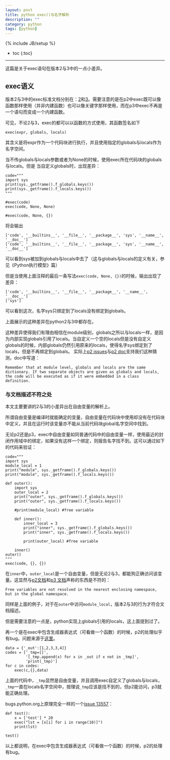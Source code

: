 ```yaml
---
layout: post
title: python exec()与名字解析
description: ""
category: python
tags: [python]
---
```

{% include JB/setup %}

* toc
{:toc}

<hr />

这篇是关于exec语句在版本2与3中的一点小差异。

## exec语义

版本2与3中的exec标准文档分别在：[2][0]和[3][1]。需要注意的是在p2中exec既可以像函数那样使用（并非内建函数）也可以像关键字那样使用，而在p3中exec不再是一个语句而变成一个内建函数。

可见，不论2与3，exec的都可以以函数的方式使用，其函数签名如下

```brush:python
exec(expr, globals, locals)
```

其含义是将expr作为一个代码块进行执行，并且使用指定的globals与locals作为名字空间。

当不传globals与locals参数或者为None的时候，使用exec所在代码块的globals与locals。但是
当自定义globals时，出现差异：

```brush:python
code="""
import sys
print(sys._getframe().f_globals.keys())
print(sys._getframe().f_locals.keys())
"""

#exec(code)
exec(code, None, None)

#exec(code, None, {})

```	
将会输出

```brush:bash
['code', '__builtins__', '__file__', '__package__', 'sys', '__name__', '__doc__']
['code', '__builtins__', '__file__', '__package__', 'sys', '__name__', '__doc__']
```

可以看到sys被加到globals与locals中去了（这与globals与locals的定义有关，参见《Python执行模型》篇）

但是当使用上面注释的最后一条写法`exec(code, None, {})`的时候，输出出现了差异：

```brush:bash 
['code', '__builtins__', '__file__', '__package__', '__name__', '__doc__']
['sys']
```

可以看到这次，名字sys只绑定到了locals没有绑定到globals。

上面展示的这种差异在python2与3中都存在。

这种差异使得我们有理由相信在module级别，globals之所以与locals一样，是因为内部实现globals引用了locals。当自定义一个空的locals但是没有自定义globals的时候，内部globals仍然引用原来的locals，使得名字sys绑定到了locals，但是不再绑定到globals。
实际上[p2 issues][3]与[p2 doc][0]支持我们这种猜测，doc中写道：
	
	Remember that at module level, globals and locals are the same dictionary. If two separate objects are given as globals and locals, the code will be executed as if it were embedded in a class definition.

### 与文档描述不符之处
本文主要要讲的2与3的小差异出在自由变量的解析上。

所谓自由变量是编译时就能确定的变量，自由变量在代码块中使用却没有在代码块中定义，并且在运行时该变量亦不能从当前代码块global名字空间中找到。


无论p2还是p3，exec中自由变量如同普通代码中的自由变量一样，使用最近的封闭作用域中的绑定，如果没有这样一个绑定，则报告名字找不到。这可以通过如下的代码来验证：

```bursh:python
code="""
import sys
module_local = 1
print("module", sys._getframe().f_globals.keys())
print("module", sys._getframe().f_locals.keys())

def outer():
    import sys
    outer_local = 2
    print("outer", sys._getframe().f_globals.keys())
    print("outer", sys._getframe().f_locals.keys())

    #print(module_local) #free variable

    def inner():
        inner_local = 3
        print("inner", sys._getframe().f_globals.keys())
        print("inner", sys._getframe().f_locals.keys())

        print(outer_local) #free variable

    inner()
outer()
"""
exec(code, {}, {})

```
在`inner`中，`outer_local`是一个自由变量，但是无论2与3，都能狗正确访问该变量。这显然与[p2文档][2]和[p3 文档][4]声称的东西是不符的：
	
	Free variables are not resolved in the nearest enclosing namespace, but in the global namespace.


同样是上面的例子，对于在`outer`中访问`module_local`，版本2与3的行为才符合文档描述。

但是需要注意的一点是，python实现上globals引用的locals，这上面提到过了。

再一个是在exec中包含生成器表达式（可看做一个函数）的时候，p2的处理似乎有bug。问题来源于[这里][5]。

```brush:python
data = {'_out':[1,2,3,3,4]}
codes = ['_tmp=[]',
         '[_tmp.append(x) for x in _out if x not in _tmp]',
         'print(_tmp)']
for c in codes:
    exec(c,{},data)
```

上面的代码中，`_tmp`显然是自由变量，并且调用exec自定义了globals与locals，`_tmp`一直在locals名字空间中，按理说`_tmp`应该是找不到的，但p2能访问，p3就能正确处理。

bugs.python.org上原理完全一样的一个[issue 13557][6]：
```bursh:python
def test():
    x = ['test'] * 20
    exec("lst = [x[i] for i in range(10)]")
    print(lst)

test()
```

以上都说明，在exec中包含生成器表达式（可看做一个函数）的时候，p2的处理有bug。

[0]:https://docs.python.org/2.7/reference/simple_stmts.html#the-exec-statement
[1]:https://docs.python.org/3/library/functions.html#exec
[2]:https://docs.python.org/2.7/reference/executionmodel.html#interaction-with-dynamic-features
[3]:https://bugs.python.org/issue13557
[4]:https://docs.python.org/3/reference/executionmodel.html#interaction-with-dynamic-features
[5]:https://stackoverflow.com/questions/34622902/python-exec-behaving-differently-between-2-7-and-3-3
[6]:https://bugs.python.org/issue13557